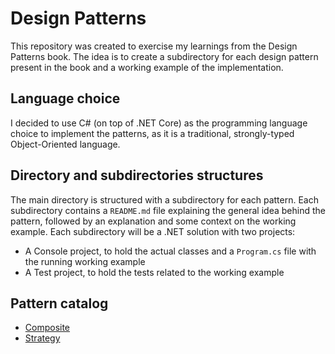 # Design Patterns

This repository was created to exercise my learnings from the Design Patterns book. The idea is to create a subdirectory for each design pattern present in the book and a working example of the implementation.

## Language choice

I decided to use C# (on top of .NET Core) as the programming language choice to implement the patterns, as it is a traditional, strongly-typed Object-Oriented language.

## Directory and subdirectories structures

The main directory is structured with a subdirectory for each pattern. Each subdirectory contains a `README.md` file explaining the general idea behind the pattern, followed by an explanation and some context on the working example.
Each subdirectory will be a .NET solution with two projects:

- A Console project, to hold the actual classes and a `Program.cs` file with the running working example
- A Test project, to hold the tests related to the working example

## Pattern catalog

- [Composite](composite/README.md)
- [Strategy](strategy/README.md)
